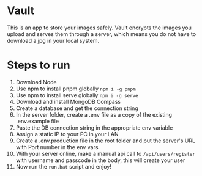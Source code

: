 # Vault

This is an app to store your images safely. Vault encrypts the images you upload and serves them through a server, which means you do not have to download a jpg in your local system.

# Steps to run

1. Download Node
2. Use npm to install pnpm globally `npm i -g pnpm`
3. Use npm to install serve globally `npm i -g serve`
4. Download and install MongoDB Compass
5. Create a database and get the connection string
6. In the server folder, create a .env file as a copy of the existing .env.example file
7. Paste the DB connection string in the appropriate env variable
8. Assign a static IP to your PC in your LAN
9. Create a .env.production file in the root folder and put the server's URL with Port number in the env vars
10. With your server online, make a manual api call to `/api/users/register` with username and passcode in the body, this will create your user
11. Now run the `run.bat` script and enjoy!
